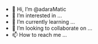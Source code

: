 - 👋 Hi, I’m @adaraMatic
- 👀 I’m interested in ...
- 🌱 I’m currently learning ...
- 💞️ I’m looking to collaborate on ...
- 📫 How to reach me ...

<!---
adaraMatic/adaraMatic is a ✨ special ✨ repository because its `README.md` (this file) appears on your GitHub profile.
You can click the Preview link to take a look at your changes.
--->
